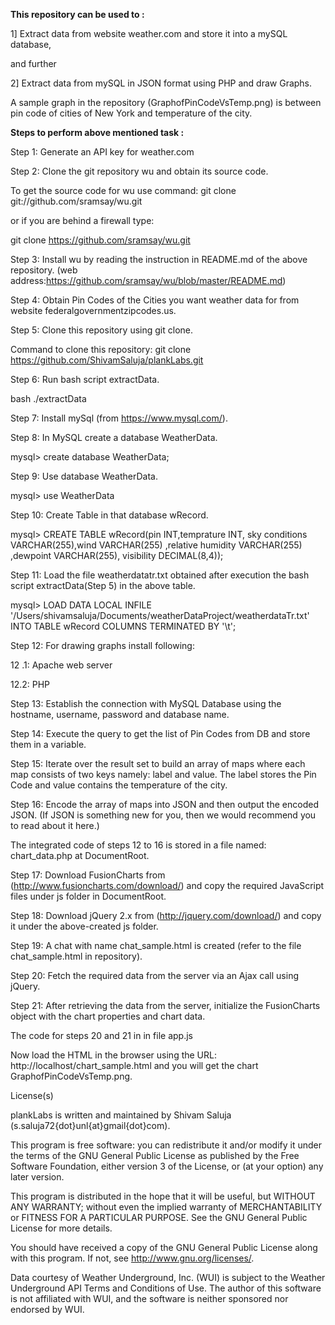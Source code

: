 <b>This repository can be used to :</b>

1] Extract data from website weather.com and store it into a mySQL database,

and further

2] Extract data from mySQL in JSON format using PHP and draw Graphs. 

A sample graph in the repository (GraphofPinCodeVsTemp.png) is between pin code of cities of New York and temperature of the city.



<b>Steps to perform above mentioned task : </b>

Step 1: Generate an API key for weather.com

Step 2: Clone the git repository wu and obtain its source code.

To get the source code for wu use command: git clone git://github.com/sramsay/wu.git

or if you are behind a firewall type:

git clone https://github.com/sramsay/wu.git

Step 3: Install wu by reading the instruction in README.md of the above repository. (web address:https://github.com/sramsay/wu/blob/master/README.md)

Step 4: Obtain Pin Codes of the Cities you want weather data for from website federalgovernmentzipcodes.us.

Step 5: Clone this repository using git clone.

Command to clone this repository: git clone https://github.com/ShivamSaluja/plankLabs.git

Step 6: Run bash script extractData.

bash ./extractData

Step 7: Install mySql (from https://www.mysql.com/).

Step 8: In MySQL create a database WeatherData.

mysql> create database WeatherData;

Step 9: Use database WeatherData.

mysql> use WeatherData

Step 10: Create Table in that database wRecord.

mysql> CREATE TABLE wRecord(pin INT,temprature INT, sky conditions VARCHAR(255),wind VARCHAR(255) ,relative humidity VARCHAR(255) ,dewpoint VARCHAR(255), visibility DECIMAL(8,4));

Step 11: Load the file weatherdatatr.txt obtained after execution the bash script extractData(Step 5) in the above table.

mysql> LOAD DATA LOCAL INFILE '/Users/shivamsaluja/Documents/weatherDataProject/weatherdataTr.txt' INTO TABLE wRecord COLUMNS TERMINATED BY '\t';

Step 12: For drawing graphs install  following:

12 .1: Apache web server

12.2: PHP

Step 13: Establish the connection with MySQL Database using the hostname, username, password and database name.

Step 14: Execute the query to get the list of Pin Codes from DB and store them in a variable.

Step 15: Iterate over the result set to build an array of maps where each map consists of two keys namely: label and value. The label stores the Pin Code and value contains the temperature of the city.

Step 16: Encode the array of maps into JSON and then output the encoded JSON. (If JSON is something new for you, then we would recommend you to read about it here.)

The integrated code of steps 12 to 16 is stored in a file named: chart_data.php at DocumentRoot.

Step 17: Download FusionCharts from (http://www.fusioncharts.com/download/) and copy the required JavaScript files under js folder in DocumentRoot.

Step 18: Download jQuery 2.x  from (http://jquery.com/download/) and copy it under the above-created js folder.

Step 19: A chat with name chat_sample.html is created (refer to the file chat_sample.html in repository).

Step 20: Fetch the required data from the server via an Ajax call using jQuery.

Step 21: After retrieving the data from the server, initialize the FusionCharts object with the chart properties and chart data.

The code for steps 20 and 21 in in file app.js

Now load the HTML in the browser using the URL: http://localhost/chart_sample.html and you will get the chart GraphofPinCodeVsTemp.png.

License(s)

plankLabs is written and maintained by Shivam Saluja (s.saluja72{dot}unl{at}gmail{dot}com).

This program is free software: you can redistribute it and/or modify it under the terms of the GNU General Public License as published by the Free Software Foundation, either version 3 of the License, or (at your option) any later version.

This program is distributed in the hope that it will be useful, but WITHOUT ANY WARRANTY; without even the implied warranty of MERCHANTABILITY or FITNESS FOR A PARTICULAR PURPOSE. See the GNU General Public License for more details.

You should have received a copy of the GNU General Public License along with this program. If not, see http://www.gnu.org/licenses/.

Data courtesy of Weather Underground, Inc. (WUI) is subject to the Weather Underground API Terms and Conditions of Use. The author of this software is not affiliated with WUI, and the software is neither sponsored nor endorsed by WUI.
